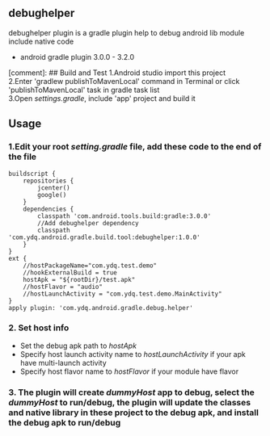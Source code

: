 ## debughelper
debughelper plugin is a gradle plugin help to debug android lib module include native code
- android gradle plugin 3.0.0 - 3.2.0

[comment]: 
    ## Build and Test
    1.Android studio import this project  
    2.Enter 'gradlew publishToMavenLocal' command in Terminal or click 'publishToMavenLocal' task in gradle task list  
    3.Open *settings.gradle*, include 'app' project and build it  

## Usage
### 1.Edit your root *setting.gradle* file, add these code to the **end of the file**
    buildscript {
        repositories {
            jcenter()
            google()
        }
        dependencies {
            classpath 'com.android.tools.build:gradle:3.0.0'
            //Add debughelper dependency
            classpath 'com.ydq.android.gradle.build.tool:debughelper:1.0.0'
        }
    }
    ext {
        //hostPackageName="com.ydq.test.demo"
        //hookExternalBuild = true
        hostApk = "${rootDir}/test.apk"
        //hostFlavor = "audio"
        //hostLaunchActivity = "com.ydq.test.demo.MainActivity"
    }
    apply plugin: 'com.ydq.android.gradle.debug.helper'
### 2. Set host info 
* Set the debug apk path to *hostApk*
* Specify host launch activity name to *hostLaunchActivity* if your apk have multi-launch activity  
* Specify host flavor name to *hostFlavor* if your module have flavor
### 3. The plugin will create *dummyHost* app to debug, select the *dummyHost* to run/debug, the plugin will update the classes and native library in these project to the debug apk, and install the debug apk to run/debug  
    
    



